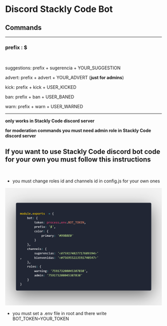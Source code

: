 # Discord Stackly Code Bot

## Commands
****

### prefix : $
<br/>

suggestions: prefix + sugerencia + YOUR_SUGGESTION

advert: prefix + advert + YOUR_ADVERT (**just for admins**)

kick: prefix + kick + USER_KICKED

ban: prefix + ban + USER_BANED

warn: prefix + warn + USER_WARNED

---

**only works in Stackly Code discord server**

**for moderation commands you must need admin role in Stackly Code discord server**

If you want to use Stackly Code discord bot code for your own you must follow this instructions
---
<br/>

- you must change roles id and channels id in config.js for your own ones

<img src="./READMEImgs/code.png" />

- you must set a .env file in root and there write BOT_TOKEN=YOUR_TOKEN